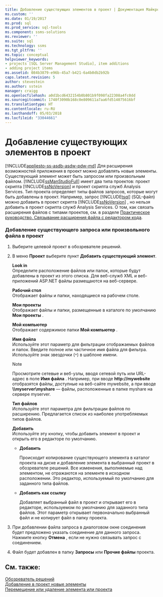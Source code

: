 ```yaml
---
title: Добавление существующих элементов в проект | Документация Майкрософт
ms.custom: ''
ms.date: 01/19/2017
ms.prod: sql
ms.prod_service: sql-tools
ms.component: ssms-solutions
ms.reviewer: ''
ms.suite: sql
ms.technology: ssms
ms.tgt_pltfrm: ''
ms.topic: conceptual
helpviewer_keywords:
- projects [SQL Server Management Studio], item additions
- adding project items
ms.assetid: 084b3879-e96b-45a7-b421-6a4b0db2b92b
caps.latest.revision: 5
author: stevestein
ms.author: sstein
manager: craigg
ms.openlocfilehash: a0d1bcd6432154b0b801b9f098fa22308a4fc0dd
ms.sourcegitcommit: 1740f3090b168c0e809611a7aa6fd514075616bf
ms.translationtype: HT
ms.contentlocale: ru-RU
ms.lasthandoff: 05/03/2018
ms.locfileid: "33044661"
---
```

# <a name="add-existing-items-to-a-project"></a>Добавление существующих элементов в проект
[!INCLUDE[appliesto-ss-asdb-asdw-pdw-md](../../includes/appliesto-ss-asdb-asdw-pdw-md.md)]
Для расширения возможностей приложения в проект можно добавлять новые элементы. Существующий элемент может быть запросом или произвольным файлом. [!INCLUDE[ssManStudioFull](../../includes/ssmanstudiofull_md.md)] имеет два типа проектов: проект скрипта [!INCLUDE[ssNoVersion](../../includes/ssnoversion_md.md)] и проект скрипта служб Analysis Services. Тип проекта определяет типы файлов запросов, которые могут быть добавлены в проект. Например, запрос [!INCLUDE[tsql](../../includes/tsql_md.md)] (SQL-файл) можно добавить в проект скрипта [!INCLUDE[ssNoVersion](../../includes/ssnoversion_md.md)] , но нельзя добавить в проект скрипта служб Analysis Services. О том, как связать расширения файлов с типами проектов, см. в разделе [Практическое руководство. Связывание расширения файла с редактором кода](http://msdn.microsoft.com/en-us/193630f4-93de-4950-8f36-68702531f925).  
  
### <a name="to-add-an-existing-query-or-a-miscellaneous-file-to-a-project"></a>Добавление существующего запроса или произвольного файла в проект  
  
1.  Выберите целевой проект в обозревателе решений.  
  
2.  В меню **Проект** выберите пункт **Добавить существующий элемент**.  
  
    **Look in**  
    Определите расположение файлов или папок, которые будут добавлены в проект из этого списка. Для веб-служб XML и веб-приложений ASP.NET файлы размещаются на веб-сервере.  
  
    **Рабочий стол**  
    Отображает файлы и папки, находящиеся на рабочем столе.  
  
    **Мои проекты**  
    Отображает файлы и папки, размещенные в каталоге по умолчанию **Мои проекты** .  
  
    **Мой компьютер**  
    Отображает содержимое папки **Мой компьютер** .  
  
    **Имя файла**  
    Используйте этот параметр для фильтрации отображаемых файлов и папок. Введите полное или частичное имя файла для фильтра. Используйте знак звездочки (`*`) в шаблоне имени.  
  
    > [!NOTE]  
    > Просмотрите сетевые и веб-узлы, вводя сетевой путь или URL-адрес в поле **Имя файла** . Например, при вводе **http://mywebsite** отобразятся файлы, доступные на веб-сайте mywebsite, а при вводе **\\\myserver\myshare** — файлы, расположенные в папке myshare на сервере myserver.  
  
    **Тип файлов**  
    Используйте этот параметра для фильтрации файлов по расширению. Предлагается список из наиболее употребляемых типов файлов.  
  
    **Добавить**  
    Используйте эту кнопку, чтобы добавить элемент в проект и открыть его в редакторе по умолчанию.  
  
    -   **Добавить**  
  
        Происходит копирование существующего элемента в каталог проекта на диске и добавление элемента в выбранный проект в обозревателе решений. Все изменения, выполняемые над элементом, не отражаются на элементе в исходном расположении. Это редактор, используемый по умолчанию для заданного типа файлов.  
  
    -   **Добавить как ссылку**  
  
        Добавляет выбранный файл в проект и открывает его в редакторе, используемом по умолчанию для заданного типа файлов. Этот параметр открывает первоначально выбранный файл и не копирует файл в папку проекта.  
  
3.  При добавлении файла запроса в диалоговом окне соединения будет предложено указать соединение для данного запроса. Нажмите кнопку **Отмена** , если не нужно связывать запрос с соединением.  
  
4.  Файл будет добавлен в папку **Запросы** или **Прочие файлы** проекта.  
  
## <a name="see-also"></a>См. также:  
[Обозреватель решений](../../ssms/solution/solution-explorer.md)  
[Добавление в проект новые элементы](../../ssms/solution/add-new-items-to-a-project.md)  
[Перемещение или удаление элемента или проекта](../../ssms/solution/remove-or-delete-an-item-or-project.md)  
  
